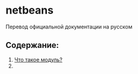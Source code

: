 # netbeans

Перевод официальной документации на русском


## Содержание:

1. [Что такое модуль?](chto_takoe_modul.md)
2. [](kak_stat_proffesionalnim_razrabotchikom_modulei.md) 
